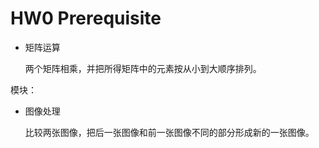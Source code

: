 # HW0 Prerequisite  
- 矩阵运算  

   两个矩阵相乘，并把所得矩阵中的元素按从小到大顺序排列。  
 
 模块：
   
- 图像处理  
  
  比较两张图像，把后一张图像和前一张图像不同的部分形成新的一张图像。
